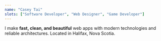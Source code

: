 ```yaml
---
name: "Casey Tai"
slots: ["Software Developer", "Web Designer", "Game Developer"]
---
```


I make **fast, clean, and beautiful** web apps with modern technologies and reliable architectures. Located in Halifax, Nova Scotia.